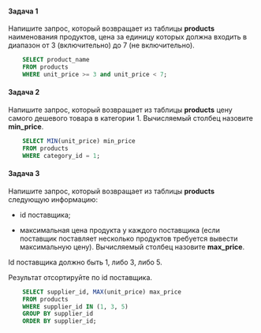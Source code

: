 #### Задача 1

Напишите запрос, который возвращает из таблицы **products** наименования продуктов, цена за единицу которых должна входить в диапазон от 3 (включительно) до 7 (не включительно).
```sql
    SELECT product_name 
    FROM products
    WHERE unit_price >= 3 and unit_price < 7;
```
#### Задача 2

Напишите запрос, который возвращает из таблицы **products** цену самого дешевого товара в категории 1. Вычисляемый столбец назовите **min_price**.

```sql
    SELECT MIN(unit_price) min_price
    FROM products
    WHERE category_id = 1;
```
#### Задача 3

Напишите запрос, который возвращает из таблицы **products** следующую информацию:

- id поставщика;

- максимальная цена продукта у каждого поставщика (если поставщик поставляет несколько продуктов требуется вывести максимальную цену). Вычисляемый столбец назовите **max_price**.

Id поставщика должно быть 1, либо 3, либо 5.

Результат отсортируйте по id поставщика.

```sql
    SELECT supplier_id, MAX(unit_price) max_price
    FROM products
    WHERE supplier_id IN (1, 3, 5)
    GROUP BY supplier_id
    ORDER BY supplier_id;
```
